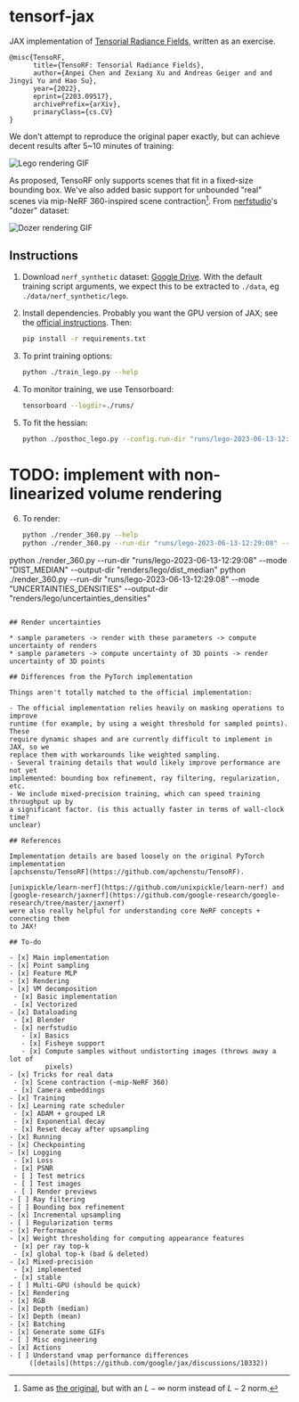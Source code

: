 # tensorf-jax

JAX implementation of
[Tensorial Radiance Fields](https://apchenstu.github.io/TensoRF/), written as an
exercise.

```
@misc{TensoRF,
      title={TensoRF: Tensorial Radiance Fields},
      author={Anpei Chen and Zexiang Xu and Andreas Geiger and and Jingyi Yu and Hao Su},
      year={2022},
      eprint={2203.09517},
      archivePrefix={arXiv},
      primaryClass={cs.CV}
}
```

We don't attempt to reproduce the original paper exactly, but can achieve decent
results after 5~10 minutes of training:

![Lego rendering GIF](./lego_render.gif)

As proposed, TensoRF only supports scenes that fit in a fixed-size bounding box.
We've also added basic support for unbounded "real" scenes via mip-NeRF
360-inspired scene contraction[^1]. From
[nerfstudio](https://github.com/nerfstudio-project/nerfstudio)'s "dozer"
dataset:

![Dozer rendering GIF](./dozer_render.gif)

[^1]:
    Same as [the original](https://jonbarron.info/mipnerf360/), but with an
    $L-\infty$ norm instead of $L-2$ norm.

## Instructions

1. Download `nerf_synthetic` dataset:
   [Google Drive](https://drive.google.com/drive/folders/128yBriW1IG_3NJ5Rp7APSTZsJqdJdfc1).
   With the default training script arguments, we expect this to be extracted to
   `./data`, eg `./data/nerf_synthetic/lego`.

2. Install dependencies. Probably you want the GPU version of JAX; see the
   [official instructions](https://github.com/google/jax#Installation). Then:

   ```bash
   pip install -r requirements.txt
   ```

3. To print training options:

   ```bash
   python ./train_lego.py --help
   ```

4. To monitor training, we use Tensorboard:

   ```bash
   tensorboard --logdir=./runs/
   ```

5. To fit the hessian:

    ```bash
    python ./posthoc_lego.py --config.run-dir "runs/lego-2023-06-13-12:29:08"
    ```
# TODO: implement with non-linearized volume rendering

6. To render:

   ```bash
   python ./render_360.py --help
   python ./render_360.py --run-dir "runs/lego-2023-06-13-12:29:08" --mode "RGB" --output-dir "renders/lego/rgb"
  python ./render_360.py --run-dir "runs/lego-2023-06-13-12:29:08" --mode "DIST_MEDIAN" --output-dir "renders/lego/dist_median"
  python ./render_360.py --run-dir "runs/lego-2023-06-13-12:29:08" --mode "UNCERTAINTIES_DENSITIES" --output-dir "renders/lego/uncertainties_densities"
   ```

## Render uncertainties

* sample parameters -> render with these parameters -> compute uncertainty of renders
* sample parameters -> compute uncertainty of 3D points -> render uncertainty of 3D points

## Differences from the PyTorch implementation

Things aren't totally matched to the official implementation:

- The official implementation relies heavily on masking operations to improve
  runtime (for example, by using a weight threshold for sampled points). These
  require dynamic shapes and are currently difficult to implement in JAX, so we
  replace them with workarounds like weighted sampling.
- Several training details that would likely improve performance are not yet
  implemented: bounding box refinement, ray filtering, regularization, etc.
- We include mixed-precision training, which can speed training throughput up by
  a significant factor. (is this actually faster in terms of wall-clock time?
  unclear)

## References

Implementation details are based loosely on the original PyTorch implementation
[apchsenstu/TensoRF](https://github.com/apchenstu/TensoRF).

[unixpickle/learn-nerf](https://github.com/unixpickle/learn-nerf) and
[google-research/jaxnerf](https://github.com/google-research/google-research/tree/master/jaxnerf)
were also really helpful for understanding core NeRF concepts + connecting them
to JAX!

## To-do

- [x] Main implementation
  - [x] Point sampling
  - [x] Feature MLP
  - [x] Rendering
  - [x] VM decomposition
    - [x] Basic implementation
    - [x] Vectorized
  - [x] Dataloading
    - [x] Blender
    - [x] nerfstudio
      - [x] Basics
      - [x] Fisheye support
      - [x] Compute samples without undistorting images (throws away a lot of
            pixels)
  - [x] Tricks for real data
    - [x] Scene contraction (~mip-NeRF 360)
    - [x] Camera embeddings
- [x] Training
  - [x] Learning rate scheduler
    - [x] ADAM + grouped LR
    - [x] Exponential decay
    - [x] Reset decay after upsampling
  - [x] Running
  - [x] Checkpointing
  - [x] Logging
    - [x] Loss
    - [x] PSNR
    - [ ] Test metrics
    - [ ] Test images
    - [ ] Render previews
  - [ ] Ray filtering
  - [ ] Bounding box refinement
  - [x] Incremental upsampling
  - [ ] Regularization terms
- [x] Performance
  - [x] Weight thresholding for computing appearance features
    - [x] per ray top-k
    - [x] global top-k (bad & deleted)
  - [x] Mixed-precision
    - [x] implemented
    - [x] stable
  - [ ] Multi-GPU (should be quick)
- [x] Rendering
  - [x] RGB
  - [x] Depth (median)
  - [x] Depth (mean)
  - [x] Batching
  - [x] Generate some GIFs
- [ ] Misc engineering
  - [x] Actions
  - [ ] Understand vmap performance differences
        ([details](https://github.com/google/jax/discussions/10332))
